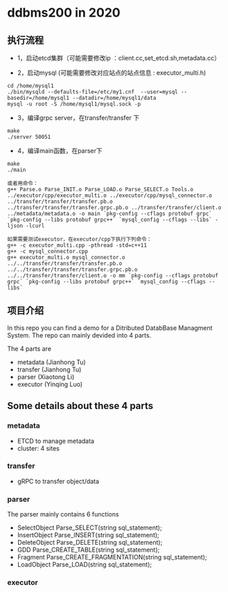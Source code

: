# ddbms200 in 2020

## 执行流程
- 1，启动etcd集群（可能需要修改ip ：client.cc,set_etcd.sh,metadata.cc）

- 2，启动mysql (可能需要修改对应站点的站点信息 : executor_multi.h)
```
cd /home/mysql1
./bin/mysqld --defaults-file=/etc/my1.cnf  --user=mysql --basedir=/home/mysql1 --datadir=/home/mysql1/data
mysql -u root -S /home/mysql1/mysql.sock -p
```

- 3，编译grpc server，在transfer/transfer 下
```
make
./server 50051
```

- 4，编译main函数，在parser下
```
make
./main 

或者用命令：
g++ Parse.o Parse_INIT.o Parse_LOAD.o Parse_SELECT.o Tools.o ../executor/cpp/executor_multi.o ../executor/cpp/mysql_connector.o ../transfer/transfer/transfer.pb.o ../transfer/transfer/transfer.grpc.pb.o ../transfer/transfer/client.o ../metadata/metadata.o -o main `pkg-config --cflags protobuf grpc` `pkg-config --libs protobuf grpc++` `mysql_config --cflags --libs` -ljson -lcurl

如果需要测试executor，在executor/cpp下执行下列命令：
g++ -c executor_multi.cpp -pthread -std=c++11
g++ -c mysql_connector.cpp
g++ executor_multi.o mysql_connector.o ../../transfer/transfer/transfer.pb.o ../../transfer/transfer/transfer.grpc.pb.o ../../transfer/transfer/client.o -o mm `pkg-config --cflags protobuf grpc` `pkg-config --libs protobuf grpc++` `mysql_config --cflags --libs`
```

## 项目介绍

In this repo you can find a demo for a Ditributed DatabBase Managment System. The repo can mainly devided into 4 parts.

The 4 parts are
- metadata (Jianhong Tu)
- transfer (Jianhong Tu)
- parser (Xiaotong Li)
- executor (Yinqing Luo)

## Some details about these 4 parts

### metadata
- ETCD to manage metadata
- cluster: 4 sites

### transfer
- gRPC to transfer object/data

### parser

The parser mainly contains 6 functions
- SelectObject Parse_SELECT(string sql_statement);
- InsertObject Parse_INSERT(string sql_statement);
- DeleteObject Parse_DELETE(string sql_statement);
- GDD Parse_CREATE_TABLE(string sql_statement);
- Fragment Parse_CREATE_FRAGMENTATION(string sql_statement);
- LoadObject Parse_LOAD(string sql_statement);

### executor

